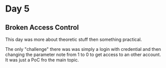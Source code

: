 # Day 5
## Broken Access Control

This day was more about theoretic stuff then something practical.

The only "challenge" there was was simply a login with credential and then changing the parameter note from 1
to 0 to get access to an other account. It was just a PoC fro the main topic.
